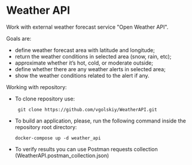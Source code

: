 # Weather API
Work with external weather forecast service "Open Weather API".

Goals are: 
- define weather forecast area with latitude and longitude;
- return the weather conditions in selected area (snow, rain, etc);
- approximate whether it’s hot, cold, or moderate outside;
- define whether there are any weather alerts in selected area;
- show the weather conditions related to the alert if any.

Working with repository:
-	To clone repository use:

	``` git clone https://github.com/vgolskiy/WeatherAPI.git```

-	To build an application, please, run the following command inside the repository root directory:

	``` docker-compose up -d weather_api ```

-	To verify results you can use Postman requests collection (WeatherAPI.postman_collection.json)
